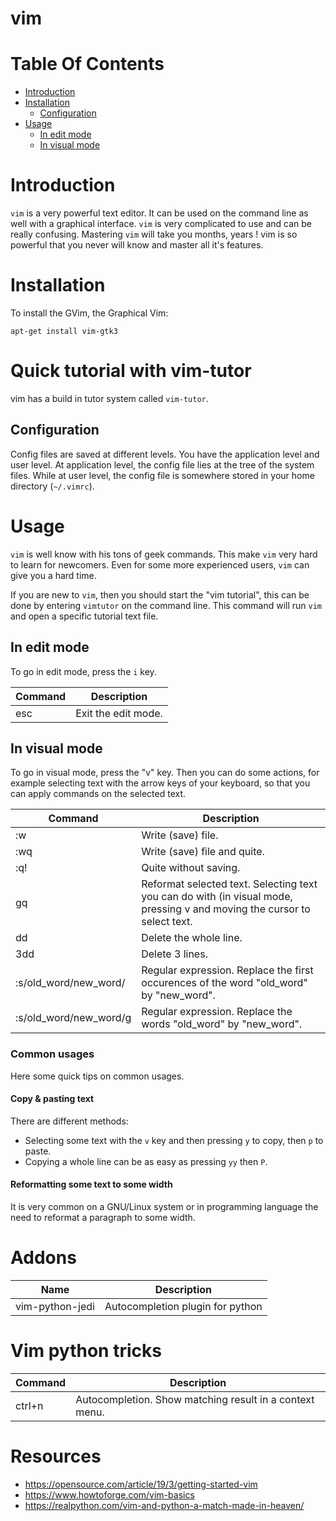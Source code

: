# vim

# Table Of Contents

* [Introduction](#introduction)
* [Installation](#installation)
    * [Configuration](#configuration)
* [Usage](#usage)
    * [In edit mode](#in-edit-mode)
    * [In visual mode](#in-visual-mode)

# Introduction

`vim` is a very powerful text editor. It can be used on the command line as well with a graphical interface. `vim` is very complicated to use and can be really confusing. Mastering `vim` will take you months, years ! vim is so powerful that you never will know and master all it's features.

# Installation

To install the GVim, the Graphical Vim:

    apt-get install vim-gtk3

# Quick tutorial with vim-tutor

vim has a build in tutor system called `vim-tutor`.

## Configuration

Config files are saved at different levels. You have the application level and user level. At application level, the config file lies at the tree of the system files. While at user level, the config file is somewhere stored in your home directory (`~/.vimrc`).

# Usage

`vim` is well know with his tons of geek commands. This make `vim` very hard to learn for newcomers. Even for some more experienced users, `vim` can give you a hard time.

If you are new to `vim`, then you should start the "vim tutorial", this can be done by entering `vimtutor` on the command line. This command will run `vim` and open a specific tutorial text file.

## In edit mode

To go in edit mode, press the `i` key.

| Command | Description |
|---|---|
| esc | Exit the edit mode. |

## In visual mode

To go in visual mode, press the "v" key. Then you can do some actions, for example selecting text with the arrow keys of your keyboard, so that you can apply commands on the selected text.

| Command | Description |
|---|---|
| :w | Write (save) file. |
| :wq | Write (save) file and quite. |
| :q! | Quite without saving. |
| gq | Reformat selected text. Selecting text you can do with (in visual mode, pressing v and moving the cursor to select text.|
| dd | Delete the whole line. |
| 3dd | Delete 3 lines. |
|:s/old_word/new_word/ | Regular expression. Replace the first occurences of the word "old_word" by "new_word".|
|:s/old_word/new_word/g | Regular expression. Replace the words "old_word" by "new_word".|


### Common usages

Here some quick tips on common usages.

#### Copy & pasting text

There are different methods:

* Selecting some text with the `v` key and then pressing `y` to copy, then `p` to paste.
* Copying a whole line can be as easy as pressing `yy` then `P`.

#### Reformatting some text to some width

It is very common on a GNU/Linux system or in programming language the need to reformat a paragraph to some width.

# Addons

| Name | Description |
|---|---|
| vim-python-jedi | Autocompletion plugin for python|

# Vim python tricks

| Command | Description |
|---|---|
| ctrl+n | Autocompletion. Show matching result in a context menu. |

# Resources

* https://opensource.com/article/19/3/getting-started-vim
* https://www.howtoforge.com/vim-basics
* https://realpython.com/vim-and-python-a-match-made-in-heaven/
